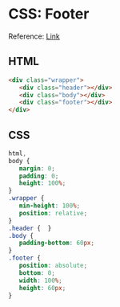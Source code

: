 # CSS: Footer

Reference: [Link](http://matthewjamestaylor.com/blog/keeping-footers-at-the-bottom-of-the-page)

## HTML
```html
<div class="wrapper">
   <div class="header"></div>
   <div class="body"></div>
   <div class="footer"></div>
</div>
```

## CSS
```css
html,
body {
   margin: 0;
   padding: 0;
   height: 100%;
}
.wrapper {
   min-height: 100%;
   position: relative;
}
.header {  }
.body {
   padding-bottom: 60px;
}
.footer {
   position: absolute;
   bottom: 0;
   width: 100%;
   height: 60px;
}
```

